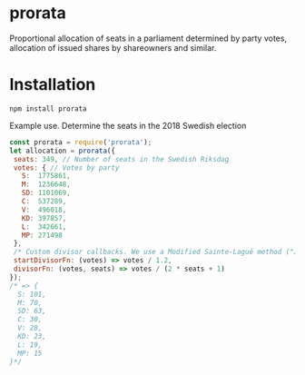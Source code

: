 # prorata
Proportional allocation of seats in a parliament determined by party votes,
allocation of issued shares by shareowners and similar.

# Installation
```
npm install prorata
```

Example use. Determine the seats in the 2018 Swedish election
```js
const prorata = require('prorata');
let allocation = prorata({
 seats: 349, // Number of seats in the Swedish Riksdag
 votes: { // Votes by party
   S:  1775861,
   M:  1236648,
   SD: 1101069,
   C:  537289,
   V:  496018,
   KD: 397857,
   L:  342661,
   MP: 271498
 },
 /* Custom divisor callbacks. We use a Modified Sainte-Laguë method ("Jämkade uddatalsmetoden") */
 startDivisorFn: (votes) => votes / 1.2,
 divisorFn: (votes, seats) => votes / (2 * seats + 1)
});
/* => {
  S: 101,
  M: 70,
  SD: 63,
  C: 30,
  V: 28,
  KD: 23,
  L: 19,
  MP: 15
}*/
```
